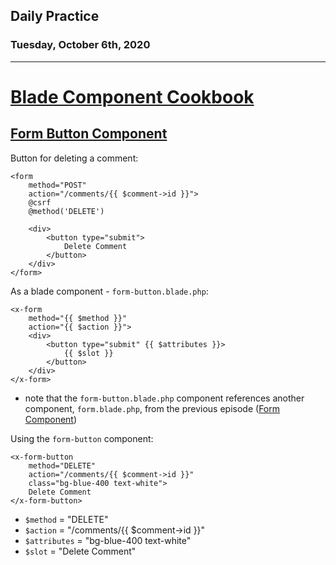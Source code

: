 ## Daily Practice
### Tuesday, October 6th, 2020
---


# [Blade Component Cookbook](https://laracasts.com/series/blade-component-cookbook)


## [Form Button Component](https://laracasts.com/series/blade-component-cookbook/episodes/4)

Button for deleting a comment:
```
<form
    method="POST"
    action="/comments/{{ $comment->id }}">
    @csrf
    @method('DELETE')

    <div>
        <button type="submit">
            Delete Comment
        </button>
    </div>
</form>
```

As a blade component - `form-button.blade.php`:
```
<x-form
    method="{{ $method }}"
    action="{{ $action }}">
    <div>
        <button type="submit" {{ $attributes }}>
            {{ $slot }}
        </button>
    </div>
</x-form>
```
- note that the `form-button.blade.php` component references another component, `form.blade.php`, from the previous episode ([Form Component](https://laracasts.com/series/blade-component-cookbook/episodes/3))

Using the `form-button` component:
```
<x-form-button
    method="DELETE"
    action="/comments/{{ $comment->id }}"
    class="bg-blue-400 text-white">
    Delete Comment
</x-form-button>
```
- `$method` = "DELETE"
- `$action` = "/comments/{{ $comment->id }}"
- `$attributes` = "bg-blue-400 text-white"
- `$slot` = "Delete Comment"
